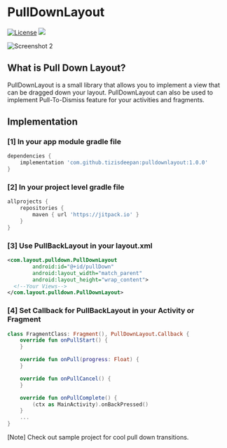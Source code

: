 # PullDownLayout
[![License](https://img.shields.io/badge/license-Apache%202-4EB1BA.svg?style=flat-square)](https://www.apache.org/licenses/LICENSE-2.0.html)
[![](https://jitpack.io/v/tizisdeepan/pulldownlayout.svg)](https://jitpack.io/#tizisdeepan/pulldownlayout)

![Screenshot 2](https://github.com/tizisdeepan/pulldownlayout/raw/master/Screenshots/ss.gif)
## What is Pull Down Layout?
PullDownLayout is a small library that allows you to implement a view that can be dragged down your layout. PullDownLayout can also be used to implement Pull-To-Dismiss feature for your activities and fragments.

## Implementation
### [1] In your app module gradle file

``` groovy
dependencies {
    implementation 'com.github.tizisdeepan:pulldownlayout:1.0.0'
}
```

### [2] In your project level gradle file

``` groovy
allprojects {
    repositories {
        maven { url 'https://jitpack.io' }
    }
}
```

### [3] Use PullBackLayout in your layout.xml

``` xml
<com.layout.pulldown.PullDownLayout
        android:id="@+id/pullDown"
        android:layout_width="match_parent"
        android:layout_height="wrap_content">
  <!--Your Views-->
</com.layout.pulldown.PullDownLayout>
```

### [4] Set Callback for PullBackLayout in your Activity or Fragment

``` kotlin
class FragmentClass: Fragment(), PullDownLayout.Callback {
    override fun onPullStart() {
    }

    override fun onPull(progress: Float) {
    }

    override fun onPullCancel() {
    }

    override fun onPullComplete() {
        (ctx as MainActivity).onBackPressed()
    }
    ...
}
```
[Note] Check out sample project for cool pull down transitions.
